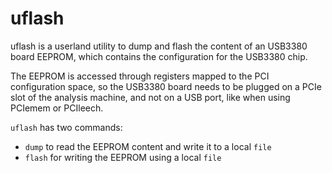 # uflash

uflash is a userland utility to dump and flash the content of an USB3380 board
EEPROM, which contains the configuration for the USB3380 chip.

The EEPROM is accessed through registers mapped to the PCI configuration space,
so the USB3380 board needs to be plugged on a PCIe slot of the analysis machine,
and not on a USB port, like when using PCIemem or PCIleech. 

`uflash` has two commands:

- `dump` to read the EEPROM content and write it to a local `file`
- `flash` for writing the EEPROM using a local `file`

